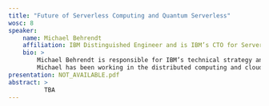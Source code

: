 ```yaml
---
title: "Future of Serverless Computing and Quantum Serverless"
wosc: 8
speaker:
    name: Michael Behrendt
    affiliation: IBM Distinguished Engineer and is IBM’s CTO for Serverless.
    bio: >
        Michael Behrendt is responsible for IBM’s technical strategy and differentiation around serverless. He drives the future evolution of serverless and how to apply it across the portfolio. As part of this, he’s working with various organizations within IBM on adopting serverless, including Cloud, Data, Quantum, Systems, Research and others. He also represents IBM with external partners and open source projects in the serverless ecosystem.
        Michael has been working in the distributed computing and cloud computing space for about 20 years years and has 38 patents. He is located in the IBM Research & Development Laboratory in Boeblingen, Germany.
presentation: NOT_AVAILABLE.pdf
abstract: >
          TBA
---
```

